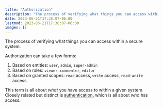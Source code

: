 ```yaml
---
title: "Authorization"
description: "The process of verifying what things you can access within a secure system"
date: 2023-06-21T17:38:07-06:00
lastmod: 2023-06-21T17:38:07-06:00
images: []
---
```


The process of verifying what things you can access within a secure system.

Authorization can take a few forms:

1. Based on entities: `user`, `admin`, `super-admin`
2. Based on roles: `viewer`, `commenter`, `editor`
3. Based on granted scopes: `read` access, `write` access, `read-write` access

This term is all about *what* you have access to within a given system.
Closely related but distinct is [authentication](#authentication), which is
all about *who* has access.
